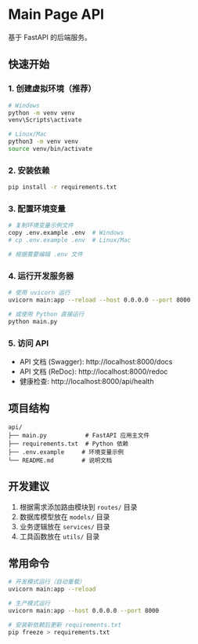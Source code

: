 # Main Page API

基于 FastAPI 的后端服务。

## 快速开始

### 1. 创建虚拟环境（推荐）

```bash
# Windows
python -m venv venv
venv\Scripts\activate

# Linux/Mac
python3 -m venv venv
source venv/bin/activate
```

### 2. 安装依赖

```bash
pip install -r requirements.txt
```

### 3. 配置环境变量

```bash
# 复制环境变量示例文件
copy .env.example .env  # Windows
# cp .env.example .env  # Linux/Mac

# 根据需要编辑 .env 文件
```

### 4. 运行开发服务器

```bash
# 使用 uvicorn 运行
uvicorn main:app --reload --host 0.0.0.0 --port 8000

# 或使用 Python 直接运行
python main.py
```

### 5. 访问 API

- API 文档 (Swagger): http://localhost:8000/docs
- API 文档 (ReDoc): http://localhost:8000/redoc
- 健康检查: http://localhost:8000/api/health

## 项目结构

```
api/
├── main.py           # FastAPI 应用主文件
├── requirements.txt  # Python 依赖
├── .env.example     # 环境变量示例
└── README.md        # 说明文档
```

## 开发建议

1. 根据需求添加路由模块到 `routes/` 目录
2. 数据库模型放在 `models/` 目录
3. 业务逻辑放在 `services/` 目录
4. 工具函数放在 `utils/` 目录

## 常用命令

```bash
# 开发模式运行（自动重载）
uvicorn main:app --reload

# 生产模式运行
uvicorn main:app --host 0.0.0.0 --port 8000

# 安装新依赖后更新 requirements.txt
pip freeze > requirements.txt
```
